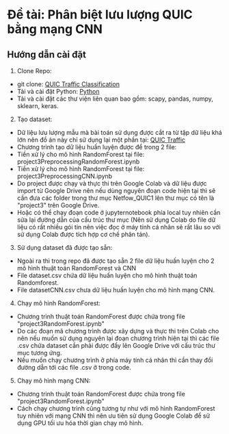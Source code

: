 # Đề tài: Phân biệt lưu lượng QUIC bằng mạng CNN

## Hướng dẫn cài đặt
1. Clone Repo:
* git clone: [QUIC Traffic Classification](https://github.com/Vo-Viet-Dung/Project3_QUICTrafficClassification)
* Tải và cài đặt Python: [Python](https://www.python.org/downloads/)
* Tải và cài đặt các thư viện liên quan bao gồm: scapy, pandas, numpy, sklearn, keras.
2. Tạo dataset:
* Dữ liệu lưu lượng mẫu mà bài toán sử dụng được cắt ra từ tập dữ liệu khá lớn nên đồ án này chỉ sử dụng lại một phần tại: [QUIC Traffic](https://drive.google.com/drive/folders/1V7rfXIu2tE3Dh8Dg15AMfN2ryW_mVhQX?usp=sharing)
* Chương trình tạo dữ liệu huấn luyện được để trong 2 file:
 * Tiền xử lý cho mô hình RandomForest tại file: project3PreprocessingRandomForest.ipynb
 * Tiền xử lý cho mô hình RandomForest tại file: project3PreprocessingCNN.ipynb
* Do project được chạy và thực thi trên Google Colab và dữ liệu được import từ Google Drive nên nếu dùng nguyên đoạn code hiện tại thì sẽ cần đưa các folder trong thư mục Netfow_QUIC1 lên thư mục có tên là "project3" trên Google Drive.
* Hoặc có thể chạy đoạn code ở jupyternotebook phía local tuy nhiên cần sửa lại đường dẫn của cấu trúc thư mục (Nên sử dụng Colab do file dữ liệu có rất nhiều gói tin nên việc đọc ở máy tính cá nhân sẽ rất lâu so với sử dụng Colab được tích hợp cơ chế phân tán).
3. Sử dụng dataset đã được tạo sẵn:
* Ngoài ra thì trong repo đã được tạo sẵn 2 file dữ liệu huấn luyện cho 2 mô hình thuật toán RandomForest và CNN
* File dataset.csv chứa dữ liệu huấn luyện cho mô hình thuật toán Randomforest.
* File datasetCNN.csv chưa dữ liệu huấn luyện cho mô hình mạng CNN.
4. Chạy mô hình RandomForest:
* Chương trình thuật toán RandomForest được chứa trong file "project3RandomForest.ipynb"
* Do các đoạn mã chương trình được xây dựng và thực thi trên Colab cho nên nếu muốn sử dụng nguyên lại đoạn chương trình hiện tại thì các file .csv chứa dataset cần phải được đẩy lên Google Drive với cấu trúc thư mục tương ứng.
* Nếu muốn chạy chương trình ở phía máy tính cá nhân thì cần thay đổi đường dẫn tới các file .csv ở trong code.
5. Chạy mô hình mạng CNN:
* Chương trình thuật toán RandomForest được chứa trong file "project3RandomForest.ipynb"
* Cách chạy chương trình cũng tương tự như với mô hình RandomForest tuy nhiên với mạng CNN thì nên ưu tiên sử dụng Google Colab để sử dụng GPU tối ưu hóa thời gian chạy mô hình.
